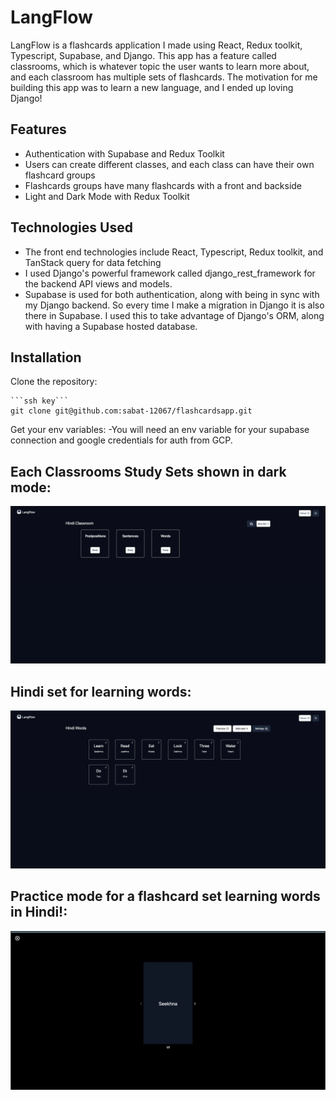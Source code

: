 # LangFlow

LangFlow is a flashcards application I made using React, Redux toolkit, Typescript, Supabase, and Django. This app has a feature called classrooms, 
which is whatever topic the user wants to learn more about, and each classroom has multiple sets of flashcards. The motivation for me building this app was to learn a new
language, and I ended up loving Django!

## Features

- Authentication with Supabase and Redux Toolkit
- Users can create different classes, and each class can have their own flashcard groups
- Flashcards groups have many flashcards with a front and backside
- Light and Dark Mode with Redux Toolkit



## Technologies Used

- The front end technologies include React, Typescript, Redux toolkit, and TanStack query for data fetching
- I used Django's powerful framework called django_rest_framework for the backend API views and models. 
- Supabase is used for both authentication, along with being in sync with my Django backend. So every time I make a migration in Django it is also there in Supabase. I used this to take advantage of Django's ORM, along with having a Supabase hosted database.

## Installation

Clone the repository:

    ```ssh key```
    git clone git@github.com:sabat-12067/flashcardsapp.git

Get your env variables:
    -You will need an env variable for your supabase connection and google credentials for auth from GCP.
## Each Classrooms Study Sets shown in dark mode:
![LangFlow](/frontend/public/StudyRooms.png)
## Hindi set for learning words:
![LangFlow](/frontend/public/hindiset.png)
## Practice mode for a flashcard set learning words in Hindi!:
![LangFlow](/frontend/public/practice.png)

